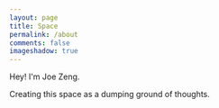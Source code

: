 ```yaml
---
layout: page
title: Space
permalink: /about
comments: false
imageshadow: true
---
```


Hey! I'm Joe Zeng.

Creating this space as a dumping ground of thoughts.
